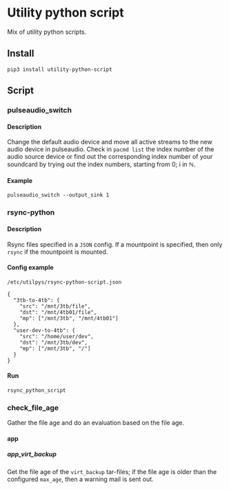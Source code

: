 # Utility python script

Mix of utility python scripts.

## Install
`pip3 install utility-python-script`

## Script

### pulseaudio_switch

#### Description
Change the default audio device and move all active streams to the new audio device in
pulseaudio.
Check in `pacmd list` the index number of the audio source device or find out the corresponding
index number of your soundcard by trying out the index numbers, starting from 0; i in ℕ.

#### Example
`pulseaudio_switch --output_sink 1`

### rsync-python

#### Description
Rsync files specified in a `JSON` config. If a mountpoint is specified, then only `rsync` if the
mountpoint is mounted.

#### Config example
`/etc/utilpys/rsync-python-script.json`
```
{
  "3tb-to-4tb": {
    "src": "/mnt/3tb/file",
    "dst": "/mnt/4tb01/file",
    "mp": ["/mnt/3tb", "/mnt/4tb01"]
  },
  "user-dev-to-4tb": {
    "src": "/home/user/dev",
    "dst": "/mnt/3tb/dev",
    "mp": ["/mnt/3tb", "/"]
  }
}
```

#### Run
`rsync_python_script`

### check_file_age
Gather the file age and do an evaluation based on the file age.

#### app
##### app_virt_backup
Get the file age of the `virt_backup` tar-files; if the file age is older than the configured
`max_age`, then a warning mail is sent out.
